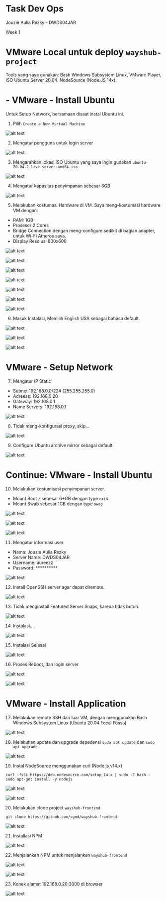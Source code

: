 # Task Dev Ops
Jouzie Aulia Rezky - DWDS04JAR

Week 1

# VMware Local untuk deploy `wayshub-project`
Tools yang saya gunakan: Bash Windows Subsystem Linux, VMware Player, ISO Ubuntu Server 20.04. NodeSource (Node.JS 14x).

# - VMware - Install Ubuntu

Untuk Setup Network, bersamaan disaat instal Ubuntu ini.

1. Pilih `Create a New Virtual Machine`

![alt text](https://github.com/aureezzhenx/TaskDevOps/blob/main/Week%201/img/bandicam%202021-04-01%2003-40-28-114.jpg)

2. Mengatur pengguna untuk login server

![alt text](https://github.com/aureezzhenx/TaskDevOps/blob/main/Week%201/img/bandicam%202021-04-01%2003-40-56-807.jpg)

3. Mengarahkan lokasi ISO Ubuntu yang saya ingin gunakan `ubuntu-20.04.2-live-server-amd64.iso`

![alt text](https://github.com/aureezzhenx/TaskDevOps/blob/main/Week%201/img/bandicam%202021-04-01%2003-40-59-072.jpg)

4. Mengatur kapasitas penyimpanan sebesar 8GB

![alt text](https://github.com/aureezzhenx/TaskDevOps/blob/main/Week%201/img/bandicam%202021-04-01%2003-41-04-786.jpg)

5. Melakukan kostumasi Hardware di VM. Saya meng-kostumasi hardware VM dengan:

- RAM: 1GB
- Prosesor 2 Cores
- Bridge Connection dengan meng-configure sedikit di bagian adapter, untuk Wi-Fi Atheros saya.
- Display Resolusi 800x600

![alt text](https://github.com/aureezzhenx/TaskDevOps/blob/main/Week%201/img/bandicam%202021-04-01%2003-41-09-475.jpg)

![alt text](https://github.com/aureezzhenx/TaskDevOps/blob/main/Week%201/img/bandicam%202021-04-01%2003-41-34-122.jpg)

![alt text](https://github.com/aureezzhenx/TaskDevOps/blob/main/Week%201/img/bandicam%202021-04-01%2003-41-37-295.jpg)

![alt text](https://github.com/aureezzhenx/TaskDevOps/blob/main/Week%201/img/bandicam%202021-04-01%2003-41-41-042.jpg)

![alt text](https://github.com/aureezzhenx/TaskDevOps/blob/main/Week%201/img/bandicam%202021-04-01%2003-41-44-983.jpg)

![alt text](https://github.com/aureezzhenx/TaskDevOps/blob/main/Week%201/img/bandicam%202021-04-01%2003-42-00-343.jpg)

![alt text](https://github.com/aureezzhenx/TaskDevOps/blob/main/Week%201/img/bandicam%202021-04-01%2003-42-18-568.jpg)

6. Masuk Instalasi, Memilih English USA sebagai bahasa default.

![alt text](https://github.com/aureezzhenx/TaskDevOps/blob/main/Week%201/img/bandicam%202021-04-01%2003-43-19-674.jpg)

![alt text](https://github.com/aureezzhenx/TaskDevOps/blob/main/Week%201/img/bandicam%202021-04-01%2003-43-53-375.jpg)

![alt text](https://github.com/aureezzhenx/TaskDevOps/blob/main/Week%201/img/bandicam%202021-04-01%2003-44-01-443.jpg)

# VMware - Setup Network

7. Mengatur IP Static

- Subnet 192.168.0.0/224 (255.255.255.0)
- Adreess: 192.168.0.20
- Gateway: 192.168.0.1
- Name Servers: 192.168.0.1

![alt text](https://github.com/aureezzhenx/TaskDevOps/blob/main/Week%201/img/bandicam%202021-04-01%2003-57-02-042.jpg)

8. Tidak meng-konfigurasi proxy, skip...

![alt text](https://github.com/aureezzhenx/TaskDevOps/blob/main/Week%201/img/bandicam%202021-04-01%2003-58-35-073.jpg)

9. Configure Ubuntu archive mirror sebagai default

![alt text](https://github.com/aureezzhenx/TaskDevOps/blob/main/Week%201/img/bandicam%202021-04-01%2003-58-38-776.jpg)

# Continue: VMware - Install Ubuntu

10. Melakukan kostumisasi penyimpanan server.

- Mount Boot `/` sebesar 6+GB dengan type `ext4`
- Mount Swab sebesar 1GB dengan type `swap`

![alt text](https://github.com/aureezzhenx/TaskDevOps/blob/main/Week%201/img/bandicam%202021-04-01%2003-58-48-537.jpg)

![alt text](https://github.com/aureezzhenx/TaskDevOps/blob/main/Week%201/img/bandicam%202021-04-01%2004-00-28-908.jpg)

![alt text](https://github.com/aureezzhenx/TaskDevOps/blob/main/Week%201/img/bandicam%202021-04-01%2004-00-46-733.jpg)

11. Mengatur informasi user

- Nama: Jouzie Aulia Rezky
- Server Name: DWDS04JAR
- Username: aureezz
- Password: **********

![alt text](https://github.com/aureezzhenx/TaskDevOps/blob/main/Week%201/img/bandicam%202021-04-01%2004-01-56-571.jpg)

12. Install OpenSSH server agar dapat diremote.

![alt text](https://github.com/aureezzhenx/TaskDevOps/blob/main/Week%201/img/bandicam%202021-04-01%2004-04-01-761.jpg)

13. Tidak menginstall Featured Server Snaps, karena tidak butuh.

![alt text](https://github.com/aureezzhenx/TaskDevOps/blob/main/Week%201/img/bandicam%202021-04-01%2004-04-09-294.jpg)

14. Instalasi....

![alt text](https://github.com/aureezzhenx/TaskDevOps/blob/main/Week%201/img/bandicam%202021-04-01%2004-04-18-995.jpg)

15. Instalasi Selesai

![alt text](https://github.com/aureezzhenx/TaskDevOps/blob/main/Week%201/img/bandicam%202021-04-01%2004-13-51-472.jpg)

16. Proses Reboot, dan login server

![alt text](https://github.com/aureezzhenx/TaskDevOps/blob/main/Week%201/img/bandicam%202021-04-01%2004-18-04-621.jpg)

![alt text](https://github.com/aureezzhenx/TaskDevOps/blob/main/Week%201/img/bandicam%202021-04-01%2004-21-35-595.jpg)

# VMware - Install Application

17. Melakukan remote SSH dari luar VM, dengan menggunakan Bash Windows Subsystem Linux (Ubuntu 20.04 Focal Fossa)

![alt text](https://github.com/aureezzhenx/TaskDevOps/blob/main/Week%201/img/bandicam%202021-04-01%2004-22-12-056.jpg)

18. Melakukan update dan upgrade depedensi `sudo apt update` dan `sudo apt upgrade`

![alt text](https://github.com/aureezzhenx/TaskDevOps/blob/main/Week%201/img/bandicam%202021-04-01%2004-23-39-507.jpg)

19. Instal NodeSource menggunakan curl (Node.js v14.x)

```
curl -fsSL https://deb.nodesource.com/setup_14.x | sudo -E bash -
sudo apt-get install -y nodejs
```

![alt text](https://github.com/aureezzhenx/TaskDevOps/blob/main/Week%201/img/bandicam%202021-04-01%2004-26-44-672.jpg)

![alt text](https://github.com/aureezzhenx/TaskDevOps/blob/main/Week%201/img/bandicam%202021-04-01%2004-27-13-244.jpg)

20. Melakukan clone project `wayshub-frontend`

```
git clone https://github.com/sgnd/wayshub-frontend
```

![alt text](https://github.com/aureezzhenx/TaskDevOps/blob/main/Week%201/img/bandicam%202021-04-01%2004-29-29-861.jpg)

21. Installasi NPM

![alt text](https://github.com/aureezzhenx/TaskDevOps/blob/main/Week%201/img/bandicam%202021-04-01%2004-29-48-970.jpg)

22. Menjalankan NPM untuk menjalankan `wayshub-frontend`

![alt text](https://github.com/aureezzhenx/TaskDevOps/blob/main/Week%201/img/bandicam%202021-04-01%2004-33-01-338.jpg)

![alt text](https://github.com/aureezzhenx/TaskDevOps/blob/main/Week%201/img/bandicam%202021-04-01%2004-33-06-972.jpg)

23. Konek alamat 192.168.0.20:3000 di browser

![alt text](https://github.com/aureezzhenx/TaskDevOps/blob/main/Week%201/img/bandicam%202021-04-01%2004-38-01-222.jpg)

 
